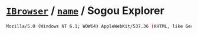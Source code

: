 # [`IBrowser`](/api/ua-parser-js/get-browser.md) / [`name`](../name.md) / Sogou Explorer

```sh
Mozilla/5.0 (Windows NT 6.1; WOW64) AppleWebKit/537.36 (KHTML, like Gecko) Chrome/49.0.2623.221 Safari/537.36 SE 2.X MetaSr 1.0
```